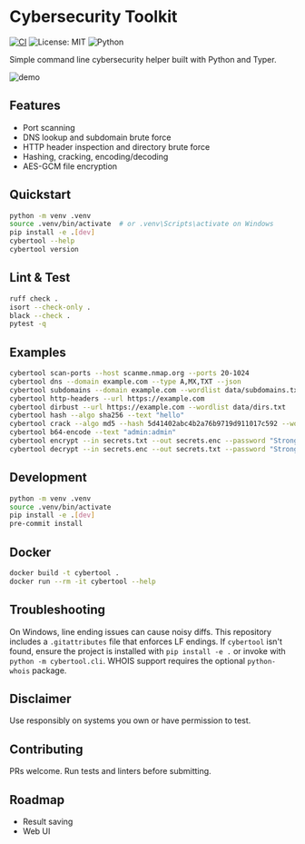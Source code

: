 # Cybersecurity Toolkit

[![CI](https://github.com/example/cybersecurity-toolkit/actions/workflows/ci.yml/badge.svg)](https://github.com/example/cybersecurity-toolkit/actions/workflows/ci.yml)
![License: MIT](https://img.shields.io/badge/License-MIT-blue.svg)
![Python](https://img.shields.io/badge/Python-3.11%2B-blue)

Simple command line cybersecurity helper built with Python and Typer.

![demo](docs/demo.gif)

## Features
- Port scanning
- DNS lookup and subdomain brute force
- HTTP header inspection and directory brute force
- Hashing, cracking, encoding/decoding
- AES-GCM file encryption

## Quickstart
```bash
python -m venv .venv
source .venv/bin/activate  # or .venv\Scripts\activate on Windows
pip install -e .[dev]
cybertool --help
cybertool version
```

## Lint & Test
```bash
ruff check .
isort --check-only .
black --check .
pytest -q
```

## Examples
```bash
cybertool scan-ports --host scanme.nmap.org --ports 20-1024
cybertool dns --domain example.com --type A,MX,TXT --json
cybertool subdomains --domain example.com --wordlist data/subdomains.txt
cybertool http-headers --url https://example.com
cybertool dirbust --url https://example.com --wordlist data/dirs.txt
cybertool hash --algo sha256 --text "hello"
cybertool crack --algo md5 --hash 5d41402abc4b2a76b9719d911017c592 --wordlist data/rockyou-mini.txt
cybertool b64-encode --text "admin:admin"
cybertool encrypt --in secrets.txt --out secrets.enc --password "StrongPass#1"
cybertool decrypt --in secrets.enc --out secrets.txt --password "StrongPass#1"
```

## Development
```bash
python -m venv .venv
source .venv/bin/activate
pip install -e .[dev]
pre-commit install
```

## Docker
```bash
docker build -t cybertool .
docker run --rm -it cybertool --help
```

## Troubleshooting
On Windows, line ending issues can cause noisy diffs. This repository includes a `.gitattributes` file that enforces LF endings.
If `cybertool` isn't found, ensure the project is installed with `pip install -e .` or invoke with `python -m cybertool.cli`.
WHOIS support requires the optional `python-whois` package.

## Disclaimer
Use responsibly on systems you own or have permission to test.

## Contributing
PRs welcome. Run tests and linters before submitting.

## Roadmap
- Result saving
- Web UI
